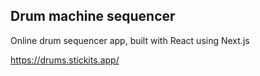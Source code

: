 ## Drum machine sequencer

Online drum sequencer app, built with React using Next.js

https://drums.stickits.app/

